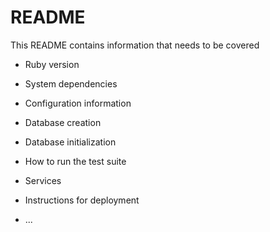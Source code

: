 # README

This README contains  information that needs to be covered

* Ruby version

* System dependencies

* Configuration information

* Database creation

* Database initialization

* How to run the test suite

* Services 

* Instructions for deployment 

* ...
